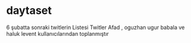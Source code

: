 # daytaset

6 şubatta sonraki twitlerin Listesi 
Twitler 
Afad , oguzhan ugur babala ve haluk levent kullanıcılarından toplanmıştır
